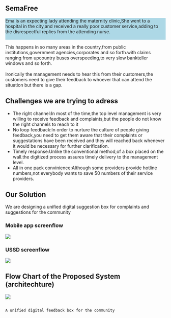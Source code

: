 ## SemaFree
<div style="border-radius:10px"><p style="background-color:lightblue">
Ema is an expecting lady attending the maternity clinic,She went to a hospital in the city,and received a really poor customer service,adding to the disrespectful replies from the attending nurse. 
<br><br>
          
This happens in so many areas in the country,from public institutions,government agencies,corporates and so forth.with claims ranging from upcountry buses overspeeding,to very slow bankteller windows and so forth.
<br><br>
Ironically the management needs to hear this from their customers,the customers need to give their feedback to whoever that can attend the situation but there is a gap.
</p>
</div>

## Challenges we are trying to adress
- The right channel:In most of the time,the top level management is very willing to receive feedback and complaints,but the people do not know the right channels to reach to it
- No loop feedback:In order to nurture the culture of people giving feedback,you need to get them aware that their complaints or suggestations have been received and they will reached back whenever it would be necessary for further clarification.
- Timely response:Unlike the conventional method,of a box placed on the wall.the digitized process assures timely delivery to the management level.
- All in one pack convinience:Although some providers provide hotline numbers,not everybody wants to save 50 numbers of their service providers.
## Our Solution

We are designing a unified digital suggestion box for complaints and suggestions for the community

### Mobile app screenflow
<img src="https://github.com/abdulmakuy/semafree/blob/master/app.jpg?raw=true">



          
### USSD screenflow
<img src="https://github.com/abdulmakuy/semafree/blob/master/ussd.jpg?raw=true">


## Flow Chart of the Proposed System (architechture)
<img src="https://github.com/abdulmakuy/semafree/blob/master/backend.jpg?raw=true">



```markdown

A unified digital feedback box for the community

```




